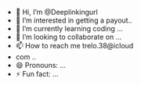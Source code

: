- 👋 Hi, I’m @Deeplinkingurl
- 👀 I’m interested in getting a payout..
- 🌱 I’m currently learning coding ...
- 💞️ I’m looking to collaborate on ...
- 📫 How to reach me trelo.38@icloud
- com ..
- 😄 Pronouns: ...
- ⚡ Fun fact: ...

<!---
Deeplinkingurl/Deeplinkingurl is a ✨ special ✨ repository because its `README.md` (this file) appears on your GitHub profile.
You can click the Preview link to take a look at your changes.
--->
